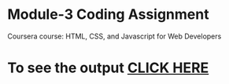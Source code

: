 # Module-3 Coding Assignment

Coursera course: HTML, CSS, and Javascript for Web Developers

# To see the output [CLICK HERE](https://allouf.github.io/coursera-test/mod3_solution/index.html)
